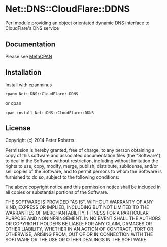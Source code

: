 # Net::DNS::CloudFlare::DDNS

Perl module providing an object orientated dynamic DNS interface to
CloudFlare's DNS service

## Documentation

Please see [MetaCPAN][mcpan]

[mcpan]: https://metacpan.org/pod/Net::DNS::CloudFlare::DDNS

## Installation

Install with cpanminus

    cpanm Net::DNS::CloudFlare::DDNS

or cpan

    cpan install Net::DNS::CloudFlare::DDNS

## License

Copyright (c) 2014 Peter Roberts

Permission is hereby granted, free of charge, to any person obtaining a copy
of this software and associated documentation files (the "Software"), to deal
in the Software without restriction, including without limitation the rights
to use, copy, modify, merge, publish, distribute, sublicense, and/or sell
copies of the Software, and to permit persons to whom the Software is
furnished to do so, subject to the following conditions:

The above copyright notice and this permission notice shall be included in
all copies or substantial portions of the Software.

THE SOFTWARE IS PROVIDED "AS IS", WITHOUT WARRANTY OF ANY KIND, EXPRESS OR
IMPLIED, INCLUDING BUT NOT LIMITED TO THE WARRANTIES OF MERCHANTABILITY,
FITNESS FOR A PARTICULAR PURPOSE AND NONINFRINGEMENT. IN NO EVENT SHALL THE
AUTHORS OR COPYRIGHT HOLDERS BE LIABLE FOR ANY CLAIM, DAMAGES OR OTHER
LIABILITY, WHETHER IN AN ACTION OF CONTRACT, TORT OR OTHERWISE, ARISING FROM,
OUT OF OR IN CONNECTION WITH THE SOFTWARE OR THE USE OR OTHER DEALINGS IN
THE SOFTWARE.